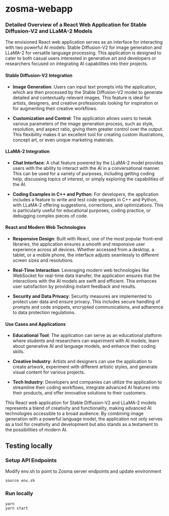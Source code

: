 # zosma-webapp

### Detailed Overview of a React Web Application for Stable Diffusion-V2 and LLaMA-2 Models

The envisioned React web application serves as an interface for interacting with two powerful AI models: Stable Diffusion-V2 for image generation and LLaMA-2 for versatile language processing. This application is designed to cater to both casual users interested in generative art and developers or researchers focused on integrating AI capabilities into their projects.

#### **Stable Diffusion-V2 Integration**

- **Image Generation**: Users can input text prompts into the application, which are then processed by the Stable Diffusion-V2 model to generate detailed and contextually relevant images. This feature is ideal for artists, designers, and creative professionals looking for inspiration or for augmenting their creative workflows.
  
- **Customization and Control**: The application allows users to tweak various parameters of the image generation process, such as style, resolution, and aspect ratio, giving them greater control over the output. This flexibility makes it an excellent tool for creating custom illustrations, concept art, or even unique marketing materials.

#### **LLaMA-2 Integration**

- **Chat Interface**: A chat feature powered by the LLaMA-2 model provides users with the ability to interact with the AI in a conversational manner. This can be used for a variety of purposes, including getting coding help, discussing topics of interest, or simply exploring the capabilities of the AI.
  
- **Coding Examples in C++ and Python**: For developers, the application includes a feature to write and test code snippets in C++ and Python, with LLaMA-2 offering suggestions, corrections, and optimizations. This is particularly useful for educational purposes, coding practice, or debugging complex pieces of code.


#### **React and Modern Web Technologies**

- **Responsive Design**: Built with React, one of the most popular front-end libraries, the application ensures a smooth and responsive user experience across all devices. Whether accessed from a desktop, a tablet, or a mobile phone, the interface adjusts seamlessly to different screen sizes and resolutions.

- **Real-Time Interaction**: Leveraging modern web technologies like WebSocket for real-time data transfer, the application ensures that the interactions with the AI models are swift and efficient. This enhances user satisfaction by providing instant feedback and results.

- **Security and Data Privacy**: Security measures are implemented to protect user data and ensure privacy. This includes secure handling of prompts and code snippets, encrypted communications, and adherence to data protection regulations.

#### **Use Cases and Applications**

- **Educational Tool**: The application can serve as an educational platform where students and researchers can experiment with AI models, learn about generative AI and language models, and enhance their coding skills.

- **Creative Industry**: Artists and designers can use the application to create artwork, experiment with different artistic styles, and generate visual content for various projects.

- **Tech Industry**: Developers and companies can utilize the application to streamline their coding workflows, integrate advanced AI features into their products, and offer innovative solutions to their customers.


This React web application for Stable Diffusion-V2 and LLaMA-2 models represents a blend of creativity and functionality, making advanced AI technologies accessible to a broad audience. By combining image generation with a powerful language model, the application not only serves as a tool for creativity and development but also stands as a testament to the possibilities of modern AI.

## Testing locally
### Setup API Endpoints
Modify env.sh to point to Zosma server endpoints and update environment

```
source env.sh
```

### Run locally
```
yarn
yarn start
```